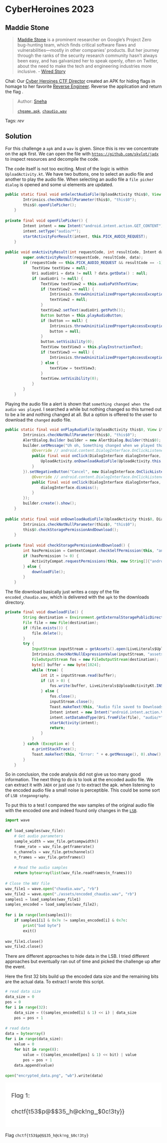 # CyberHeroines 2023

## Maddie Stone

> [Maddie Stone](https://www.wired.com/story/maddie-stone-project-zero-reverse-engineering/) is a prominent researcher on Google’s Project Zero bug-hunting team, which finds critical software flaws and vulnerabilities—mostly in other companies’ products. But her journey through the ranks of the security research community hasn’t always been easy, and has galvanized her to speak openly, often on Twitter, about the need to make the tech and engineering industries more inclusive. - [Wired Story](https://www.wired.com/story/maddie-stone-project-zero-reverse-engineering/)

Chal: Our [Cyber Heroines CTF Director](https://www.fit.edu/faculty-profiles/s/sudhakaran-sneha/) created an APK for hiding flags in homage to her favorite [Reverse Engineer](https://www.youtube.com/watch?v=U6qTcpCfuFc). Reverse the application and return the flag .
>
>  Author: [Sneha](https://www.snehasudhakaran.com/)
>
> [`chgame.apk`](chgame.apk), [`chaudio.wav`](chaudio.wav)

Tags: _rev_

## Solution
For this challenge a `apk` and a `wav` is given. Since this is rev we concentrate on the apk first. We can open the file with [`https://github.com/skylot/jadx`](JADX) to inspect resources and decompile the code.

The code itself is not too exciting. Most of the logic is within `UploadActivity.kt`. We have two buttons, one to select an audio file and another to play the audio file. When selecting an audio file a `file picker dialog` is opened and some ui elements are updated.

```java
public static final void onSelectAudioFile(UploadActivity this$0, View it) {
        Intrinsics.checkNotNullParameter(this$0, "this$0");
        this$0.openFilePicker();
    }

private final void openFilePicker() {
        Intent intent = new Intent("android.intent.action.GET_CONTENT");
        intent.setType("audio/*");
        startActivityForResult(intent, this.PICK_AUDIO_REQUEST);
    }

public void onActivityResult(int requestCode, int resultCode, Intent data) {
        super.onActivityResult(requestCode, resultCode, data);
        if (requestCode == this.PICK_AUDIO_REQUEST && resultCode == -1) {
            TextView textView = null;
            Uri audioUri = data != null ? data.getData() : null;
            if (audioUri != null) {
                TextView textView2 = this.audioPathTextView;
                if (textView2 == null) {
                    Intrinsics.throwUninitializedPropertyAccessException("audioPathTextView");
                    textView2 = null;
                }
                textView2.setText(audioUri.getPath());
                Button button = this.playAudioButton;
                if (button == null) {
                    Intrinsics.throwUninitializedPropertyAccessException("playAudioButton");
                    button = null;
                }
                button.setVisibility(0);
                TextView textView3 = this.playInstructionText;
                if (textView3 == null) {
                    Intrinsics.throwUninitializedPropertyAccessException("playInstructionText");
                } else {
                    textView = textView3;
                }
                textView.setVisibility(0);
            }
        }
    }
```

Playing the audio file a alert is shown that `something changed when the audio was played`. I searched a while but nothing changed so this turned out to be a lie and nothing changed at all. But a option is offered to the user to download the `changed` audio file.

```java
public static final void onPlayAudioFile(UploadActivity this$0, View it) {
        Intrinsics.checkNotNullParameter(this$0, "this$0");
        AlertDialog.Builder builder = new AlertDialog.Builder(this$0);
        builder.setMessage("Uh oh, Something changed when we played that audio. Let's give you that audio file back now").setPositiveButton("Download", new DialogInterface.OnClickListener() { // from class: com.example.embeddedgame.UploadActivity$$ExternalSyntheticLambda0
            @Override // android.content.DialogInterface.OnClickListener
            public final void onClick(DialogInterface dialogInterface, int i) {
                UploadActivity.onDownloadAudioFile(UploadActivity.this, dialogInterface, i);
            }
        }).setNegativeButton("Cancel", new DialogInterface.OnClickListener() { // from class: com.example.embeddedgame.UploadActivity$$ExternalSyntheticLambda1
            @Override // android.content.DialogInterface.OnClickListener
            public final void onClick(DialogInterface dialogInterface, int i) {
                dialogInterface.dismiss();
            }
        });
        builder.create().show();
    }

public static final void onDownloadAudioFile(UploadActivity this$0, DialogInterface dialogInterface, int i) {
        Intrinsics.checkNotNullParameter(this$0, "this$0");
        this$0.checkStoragePermissionAndDownload();
    }

private final void checkStoragePermissionAndDownload() {
        int hasPermission = ContextCompat.checkSelfPermission(this, "android.permission.WRITE_EXTERNAL_STORAGE");
        if (hasPermission != 0) {
            ActivityCompat.requestPermissions(this, new String[]{"android.permission.WRITE_EXTERNAL_STORAGE"}, 100);
        } else {
            downloadFile();
        }
    }
```

The file download basically just writes a copy of the file `encoded_chaudio.wav`, which is delivered with the `apk` to the downloads directory.

```java
private final void downloadFile() {
        String destination = Environment.getExternalStoragePublicDirectory(Environment.DIRECTORY_DOWNLOADS).toString() + "encoded_chaudio.wav";
        File file = new File(destination);
        if (file.exists()) {
            file.delete();
        }
        try {
            InputStream inputStream = getAssets().open(LiveLiterals$UploadActivityKt.INSTANCE.m85x7edd2ff());
            Intrinsics.checkNotNullExpressionValue(inputStream, "assets.open(\"encoded_chaudio.wav\")");
            FileOutputStream fos = new FileOutputStream(destination);
            byte[] buffer = new byte[1024];
            while (true) {
                int it = inputStream.read(buffer);
                if (it > 0) {
                    fos.write(buffer, LiveLiterals$UploadActivityKt.INSTANCE.m87xdeeff43b(), it);
                } else {
                    fos.close();
                    inputStream.close();
                    Toast.makeText(this, "Audio file saved to Downloads", 0).show();
                    Intent intent = new Intent("android.intent.action.VIEW");
                    intent.setDataAndType(Uri.fromFile(file), "audio/*");
                    startActivity(intent);
                    return;
                }
            }
        } catch (Exception e) {
            e.printStackTrace();
            Toast.makeText(this, "Error: " + e.getMessage(), 0).show();
        }
    }
```

So in conclusion, the code analysis did not give us too many good information. The next thing to do is to look at the encoded audio file. We can extract it with `JADX` or just use `7z` to extract the apk. when listening to the encoded audio file a small noise is perceptible. This could be some sort of `LSB steganography`.

To put this to a test I compared the wav samples of the original audio file with the encoded one and indeed found only changes in the [`LSB`](https://en.wikipedia.org/wiki/Bit_numbering#LSb_0_bit_numbering).

```python
import wave

def load_samples(wav_file):
    # Get audio parameters
    sample_width = wav_file.getsampwidth()
    frame_rate = wav_file.getframerate()
    n_channels = wav_file.getnchannels()
    n_frames = wav_file.getnframes()

    # Read the audio samples
    return bytearray(list(wav_file.readframes(n_frames)))

# Close the WAV file
wav_file1 = wave.open("chaudio.wav", "rb")
wav_file2 = wave.open("./assets/encoded_chaudio.wav", "rb")
samples1 = load_samples(wav_file1)
samples_encoded = load_samples(wav_file2);

for i in range(len(samples1)):
    if samples1[i] & 0x7e != samples_encoded[i] & 0x7e:
        print("bad byte")
        exit()

wav_file1.close()
wav_file2.close()
```

There are different approaches to hide data in the LSB. I tried different approaches but eventually ran out of time and picked the challenge up after the event. 

Here the first 32 bits build up the encoded data size and the remaining bits are the actual data. To extract I wrote this script.

```python
# read data size
data_size = 0
pos = 0
for i in range(32):
    data_size = ((samples_encoded[i] & 1) << i) | data_size
    pos = pos + 1

# read data
data = bytearray()
for i in range(data_size):
    value = 0
    for bit in range(8):
        value = ((samples_encoded[pos] & 1) << bit) | value
        pos = pos + 1
    data.append(value)

open("encrypted_data.png", "wb").write(data)
```

![](encrypted_data.png)

Flag `chctf{t53$p@$$35_h@ck!ng_$0c!3ty}`